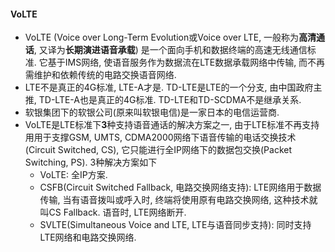 #### VoLTE

- VoLTE (Voice over Long-Term Evolution或Voice over LTE, 一般称为**高清通话**, 又译为**长期演进语音承载**) 是一个面向手机和数据终端的高速无线通信标准. 它基于IMS网络, 使语音服务作为数据流在LTE数据承载网络中传输, 而不再需维护和依赖传统的电路交换语音网络. 
- LTE不是真正的4G标准, LTE-A才是.  TD-LTE是LTE的一个分支, 由中国政府主推, TD-LTE-A也是真正的4G标准.  TD-LTE和TD-SCDMA不是继承关系. 
- 软银集团下的软银公司(原来叫软银电信)是一家日本的电信运营商. 
- VoLTE是LTE标准下**3**种支持语音通话的解决方案之一,  由于LTE标准不再支持用用于支撑GSM, UMTS, CDMA2000网络下语音传输的电话交换技术(Circuit Switched, CS), 它只能进行全IP网络下的数据包交换(Packet Switching, PS). 3种解决方案如下
  - VoLTE: 全IP方案.
  - CSFB(Circuit Switched Fallback, 电路交换网络支持): LTE网络用于数据传输, 当有语音拨叫或呼入时, 终端将使用原有电路交换网络, 这种技术就叫CS Fallback.  语音时, LTE网络断开. 
  - SVLTE(Simultaneous Voice and LTE, LTE与语音同步支持): 同时支持LTE网络和电路交换网络. 
